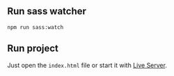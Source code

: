 ## Run sass watcher
`npm run sass:watch`

## Run project
Just open the `index.html` file or start it with [Live Server](https://marketplace.visualstudio.com/items?itemName=ritwickdey.LiveServer).
